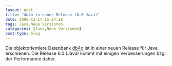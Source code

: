 ```yaml
---
layout: post
title: "db4o in neuer Release (6.0 Java)"
date: 2006-12-17 15:24:18
tags: Java,Neue Versionen
categories: [Java,Neue Versionen]
post-type: blog
---
```

Die objektorientiere Datenbank <a href="http://www.db4o.com" title="db4o">db4o</a> ist in einer neuen Release für Java erschienen. Die Release 6.0 (Java) kommt mit einigen Verbesserungen bzgl. der Performance daher.
